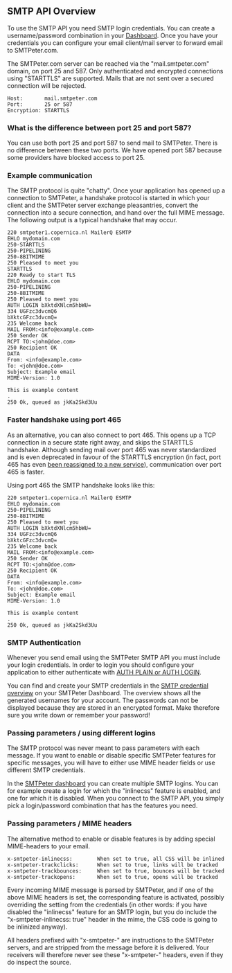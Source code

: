## SMTP API Overview

To use the SMTP API you need SMTP login credentials. You can create
a username/password combination in your [Dashboard](copernica-docs:SMTPeter/dashboard/smtp-credentials "Dashboard Documentation").
Once you have your credentials you can configure your email client/mail server to forward email 
to SMTPeter.com.

The SMTPeter.com server can be reached via the "mail.smtpeter.com" domain, on port 25
and 587. Only authenticated and encrypted connections using "STARTTLS" are supported. 
Mails that are not sent over a secured connection will be rejected.

```
Host:       mail.smtpeter.com
Port:       25 or 587
Encryption: STARTTLS
```

### What is the difference between port 25 and port 587?

You can use both port 25 and port 587 to send mail to SMTPeter. There is no difference
between these two ports. We have opened port 587 because some providers have blocked
access to port 25.


### Example communication

The SMTP protocol is quite "chatty". Once your application has opened up a connection to
SMTPeter, a handshake protocol is started in which your client and the SMTPeter server 
exchange pleasantries, convert the connection into a secure connection, and hand over 
the full MIME message. The following output is a typical handshake that may occur.

````
220 smtpeter1.copernica.nl MailerQ ESMTP
EHLO mydomain.com
250-STARTTLS
250-PIPELINING
250-8BITMIME
250 Pleased to meet you
STARTTLS
220 Ready to start TLS
EHLO mydomain.com
250-PIPELINING
250-8BITMIME
250 Pleased to meet you
AUTH LOGIN bXktdXNlcm5hbWU=
334 UGFzc3dvcmQ6
bXktcGFzc3dvcmQ=
235 Welcome back
MAIL FROM:<info@example.com>
250 Sender OK
RCPT TO:<john@doe.com>
250 Recipient OK
DATA
From: <info@example.com>
To: <john@doe.com>
Subject: Example email
MIME-Version: 1.0

This is example content
.
250 Ok, queued as jkKa2Skd3Uu
````

### Faster handshake using port 465

As an alternative, you can also connect to port 465. This opens up a TCP connection in a
secure state right away, and skips the STARTTLS handshake. Although sending mail over port 465 
was never standardized and is even deprecated in favour of the STARTTLS encryption
(in fact, port 465 has even [been reassigned to a new service](http://www.iana.org/assignments/service-names-port-numbers/service-names-port-numbers.xhtml?search=465 "IANA Port 465")),
communication over port 465 is faster.

Using port 465 the SMTP handshake looks like this: 


````
220 smtpeter1.copernica.nl MailerQ ESMTP
EHLO mydomain.com
250-PIPELINING
250-8BITMIME
250 Pleased to meet you
AUTH LOGIN bXktdXNlcm5hbWU=
334 UGFzc3dvcmQ6
bXktcGFzc3dvcmQ=
235 Welcome back
MAIL FROM:<info@example.com>
250 Sender OK
RCPT TO:<john@doe.com>
250 Recipient OK
DATA
From: <info@example.com>
To: <john@doe.com>
Subject: Example email
MIME-Version: 1.0

This is example content
.
250 Ok, queued as jkKa2Skd3Uu
````


### SMTP Authentication

Whenever you send email using the SMTPeter SMTP API you must include your 
login credentials. In order to login you should configure your application to either 
authenticate with [AUTH PLAIN or AUTH LOGIN](https://en.wikipedia.org/wiki/SMTP_Authentication). 

You can find and create your SMTP credentials in the
[SMTP credential overview](https://www.smtpeter.com/app/#/admin/smtp-credentials "Go to your dashboard") 
on your SMTPeter Dashboard. The overview shows all the generated usernames for 
your account. The passwords can not be displayed because they are stored in an encrypted format.
Make therefore sure you write down or remember your password!


### Passing parameters / using different logins

The SMTP protocol was never meant to pass parameters with each message. If you want
to enable or disable specific SMTPeter features for specific messages, you will have
to either use MIME header fields or use different SMTP credentials. 

In the [SMTPeter dashboard](copernica-docs:SMTPeter/dashboard/smtp-credentials "Dashboard Documentation") 
you can create multiple SMTP logins. You can for example
create a login for which the "inlinecss" feature is enabled, and one for which
it is disabled. When you connect to the SMTP API, you simply pick a login/password
combination that has the features you need. 


### Passing parameters / MIME headers

The alternative method to enable or disable features is by adding special MIME-headers to 
your email.

```
x-smtpeter-inlinecss:        When set to true, all CSS will be inlined
x-smtpeter-trackclicks:      When set to true, links will be tracked
x-smtpeter-trackbounces:     When set to true, bounces will be tracked
x-smtpeter-trackopens:       When set to true, opens will be tracked
```

Every incoming MIME message is parsed by SMTPeter, and if one of the above MIME headers
is set, the corresponding feature is activated, possibly overriding the setting
from the credentials (in other words: if you have disabled the "inlinecss" feature
for an SMTP login, but you do include the "x-smtpeter-inlinecss: true" header in the
mime, the CSS code is going to be inlinized anyway).

All headers prefixed with "x-smtpeter-" are instructions to the SMTPeter servers, and are 
stripped from the message before it is delivered. Your receivers will therefore
never see these "x-smtpeter-" headers, even if they do inspect the source.


<!--

examples:
    - configure postfix
    - php script


-->

